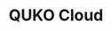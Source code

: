 ---
title: "QUKO Cloud"
description: "The future of sport technology"
bg_image: "images/cloud.png"
layout: "quko_cloud"
draft: false

########################### about service #############################
qukocloud:
  enable : true
  title : "A bridge between the latest state-of-the-art technologies and paddle sport"
  content : "QUKO Cloud revolutionizes paddle sports training by transforming complex sensor data into clear, actionable insights. Our intelligent platform combines cutting-edge cloud computing with sports science expertise, empowering coaches and athletes to optimize performance through data-driven analysis"
  image : "images/qukosim.png"

qukocloud_video:
  enable : true
  youtube_id: "HAdz6oQfJj0"

########################## featured service ############################
featured_service:
  enable : true
  service_item:
    # featured service item loop
    - name : "Cloud computing"
      icon : "fas fa-cloud"
      color : "primary"
      content : "Process high resolution sensor data in real time with the deployed cloud computing solutions"

    # featured service item loop
    - name : "Interactive results"
      icon : "fas fa-hand-point-up"
      color : "primary-darker"
      content : "Adapt the data visualization to your needs thanks to the interactive charts and renders"

    # featured service item loop
    - name : "Artificial Intelligence"
      icon : "fas fa-chart-line"
      color : "primary-dark"
      content : "First implementation of a LLM model to aid coaches and stuff interpret and analyse the gathered data"

qukocloud_video_2:
  enable : true
  youtube_id: "CuyHIUiBL-w"

############################# Pricing Section ###############################
pricing:
  enable: true
  title: "Choose Your Kosoku Package"
  description: "Revolutionary training technology at kickstarter prices. Limited time early bird offers!"
  pricing_plans:
    - name: "Monthly subscription"
      plan_id: "basic"
      price: "TBD"
      #price: "95"
      currency: "€"
      #original_price: "€599"
      #badge: "CHEAPEST"
      description: "Ideal for trainig camps or short training periods"
      features:
        - "Unlimited number of uploads"
        - "Access to 3D simulations"
        - "AI Data analyst"
        - "Access to the full platform"
      button_text: "Pre-selling soon!"
      #button_text: "Pre-buy a unit"
      #button_link: "https://www.kickstarter.com/projects/pepassaco/169757071"
      featured: false

    - name: "Yearly subscription"
      plan_id: "pro"
      price: "TBD"
      #price: "1050"
      currency: "€"
      #original_price: "€1799"
      #badge: "BEST VALUE"
      description: "The best option to step up your trainings during the season"
      features:
        - "Unlimited number of uploads"
        - "Access to 3D simulations"
        - "AI Data analyst"
        - "Access to the full platform"
      button_text: "Pre-selling soon!"
      #button_text: "Pre-buy this bundle"
      #button_link: "https://www.kickstarter.com/projects/pepassaco/169757071"
      featured: true

############################# Kickstarter Section ###############################
kickstarter:
  enable: false
  title: "🚀 Preselling live on Kickstarter!"
  subtitle: "Join the revolution in paddle sports technology"
  logo: "images/kickstarter-logo.png"
  
  countdown:
    enable: true
    days: "28"
    hours: "15"
    minutes: "42"
    # Note: The JavaScript will calculate real countdown if you set campaign end date
  
  stats:
    - number: "€45K+"
      label: "Funded"
    - number: "150+"
      label: "Backers"
    - number: "78%"
      label: "Complete"
  
  primary_button:
    text: "Back on Kickstarter"
    link: "https://www.kickstarter.com/projects/pepassaco/169757071"
  
  secondary_button:
    text: "Watch Campaign Video"
    link: "#kosoku_video"

############################# Service ###############################

featured_service_2:
  enable : true
  title : "QUKO Cloud is just different"
  service_item:
    # feature item loop
    - icon : fas fa-water #https://fontawesome.com/v5.15/icons
      name : Tailored for water sports
      content : "All the algorithms and processing techniques are specifically designed and optimised for paddle sports like rowing, canoeing and kayaking."

    # feature item loop
    - icon : fas fa-bolt #https://fontawesome.com/v5.15/icons
      name : State of the art engineering
      content : "Actively researching to apply the most nobel processing techniques to bring the highest accuracy and precision."

    # feature item loop
    - icon : fas fa-microscope #https://fontawesome.com/v5.15/icons
      name : Sports science focused
      content : "Finding the right balance between engineering and sports science, to show all the relevant metrics for an easy biomechanical interpretation"

    - icon : fas fa-dumbbell #https://fontawesome.com/v5.15/icons
      name : No knowledge required
      content : "No technical experience is needed to make the most out of QUKO Cloud: all data is visualized in ways coachs and athletes can easily understand."

    # feature item loop
    - icon : fas fa-laptop-code #https://fontawesome.com/v5.15/icons
      name : Active development
      content : "In QUKO, we like to listen to the feedback received from trainers and data analyst to update and improve our services with new maningful fatures."

    # feature item loop
    - icon : fas fa-microchip #https://fontawesome.com/v5.15/icons
      name : Kosoku compatible
      content : "Designed to make QUKO Cloud integrate seamlessly with the rest of the QUKO ecosystem."

    # feature item loop
    - icon : fas fa-key #https://fontawesome.com/v5.15/icons
      name : Data security
      content : "All data is stored in secure servers with regular backups, and no other user can have access unless specifically given."

    # feature item loop
    - icon : fas fa-rocket #https://fontawesome.com/v5.15/icons
      name : Easy and fast
      content : "\"Drag and drop\" functionality: upload the session file, hit continue and enjoy the results in just some seconds!"

############################# call to action #################################
cta:
  enable : true
  # call to action content comes from "_index.md"
---
